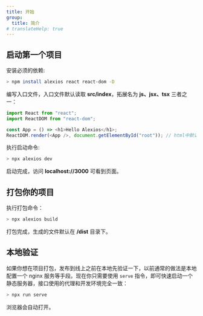 ```yaml
---
title: 开始
group:
  title: 简介
# translateHelp: true
---
```


## <strong>启动第一个项目</strong>

安装必须的依赖:

```bash
> npm install alexios react react-dom -D
```

编写入口文件，入口文件默认读取 <b>src/index</b>，拓展名为 <b>js、jsx、tsx</b> 三者之一：

```js
import React from "react";
import ReactDOM from "react-dom";

const App = () => <h1>Hello Alexios</h1>;
ReactDOM.render(<App />, document.getElementById("root")); // html中默认存在id为root的节点
```

执行启动命令:

```bash
> npx alexios dev
```

启动完成，访问 <b>localhost://3000</b> 可看到页面。

## <strong>打包你的项目</strong>

执行打包命令：

```bash
> npx alexios build
```

打包完成，生成的文件默认在 <b>/dist</b> 目录下。

## <strong>本地验证</strong>

如果你想在项目打包，发布到线上之前在本地先验证一下，以前通常的做法是本地配置一个 nginx 服务等手段。现在你只需要使用 `serve` 指令，即可快速启动一个静态服务器，接口使用的代理和开发环境完全一致：

```bash
> npx run serve
```

浏览器会自动打开。
